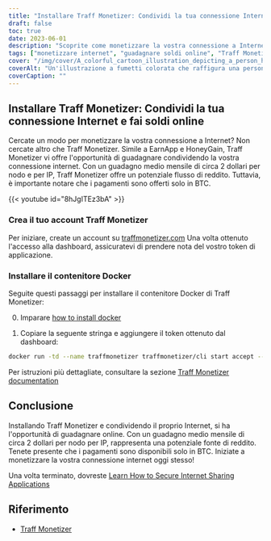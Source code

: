```yaml
---
title: "Installare Traff Monetizer: Condividi la tua connessione Internet e fai soldi online"
draft: false
toc: true
date: 2023-06-01
description: "Scoprite come monetizzare la vostra connessione a Internet con Traff Monetizer e guadagnate senza sforzo, offrendo un potenziale flusso di reddito attraverso la condivisione di Internet."
tags: ["monetizzare internet", "guadagnare soldi online", "Traff Monetizer", "condividere la connessione a Internet", "reddito passivo", "Pagamenti in BTC", "guadagnare da casa", "condivisione di internet", "opportunità di guadagno online", "guadagnare con Traff Monetizer", "piattaforma di monetizzazione", "fare soldi da internet", "guadagnare reddito passivo", "monetizzazione di internet", "guadagnare bitcoin", "condividere internet inutilizzato", "flusso di reddito su internet", "guadagnare con il contenitore Docker", "potenziale di guadagno online", "rete di condivisione internet", "guadagnare con il nodo per IP", "reddito basato su internet", "Guadagno in BTC", "ricavi da internet", "guadagnare attraverso la condivisione su internet", "Traff Monetizer tutorial", "Guida alla monetizzazione su Internet", "guadagnare con la connessione a Internet", "Creazione dell'account Traff Monetizer", "Installazione di Traff Monetizer Docker"]
cover: "/img/cover/A_colorful_cartoon_illustration_depicting_a_person_holding.png"
coverAlt: "Un'illustrazione a fumetti colorata che raffigura una persona che tiene in mano un mappamondo con linee di rete che collegano vari dispositivi, rappresentando il concetto di condivisione di Internet e di guadagno."
coverCaption: ""
---
```


## Installare Traff Monetizer: Condividi la tua connessione Internet e fai soldi online

Cercate un modo per monetizzare la vostra connessione a Internet? Non cercate altro che Traff Monetizer. Simile a EarnApp e HoneyGain, Traff Monetizer vi offre l'opportunità di guadagnare condividendo la vostra connessione internet. Con un guadagno medio mensile di circa 2 dollari per nodo e per IP, Traff Monetizer offre un potenziale flusso di reddito. Tuttavia, è importante notare che i pagamenti sono offerti solo in BTC.

{{< youtube id="8hJgITEz3bA" >}}

### Crea il tuo account Traff Monetizer
Per iniziare, create un account su [traffmonetizer.com](https://traffmonetizer.com/?aff=1389828&utm_source=traffmonetizerdockerguide) Una volta ottenuto l'accesso alla dashboard, assicuratevi di prendere nota del vostro token di applicazione.

### Installare il contenitore Docker
Seguite questi passaggi per installare il contenitore Docker di Traff Monetizer:

0. Imparare [how to install docker](https://simeononsecurity.ch/other/creating-profitable-low-powered-crypto-miners/#installing-docker)

1. Copiare la seguente stringa e aggiungere il token ottenuto dal dashboard:
```bash
docker run -td --name traffmonetizer traffmonetizer/cli start accept --token YOUR_TOKEN
```

Per istruzioni più dettagliate, consultare la sezione [Traff Monetizer documentation](https://traffmonetizer.com/?aff=1389828&utm_source=traffmonetizerdockerguide)


## Conclusione

Installando Traff Monetizer e condividendo il proprio Internet, si ha l'opportunità di guadagnare online. Con un guadagno medio mensile di circa 2 dollari per nodo per IP, rappresenta una potenziale fonte di reddito. Tenete presente che i pagamenti sono disponibili solo in BTC. Iniziate a monetizzare la vostra connessione internet oggi stesso!

Una volta terminato, dovreste [Learn How to Secure Internet Sharing Applications](https://simeononsecurity.ch/other/how-to-secure-internet-sharing-applications/)

## Riferimento

- [Traff Monetizer](https://traffmonetizer.com/?aff=1389828&utm_source=traffmonetizerdockerguide)



